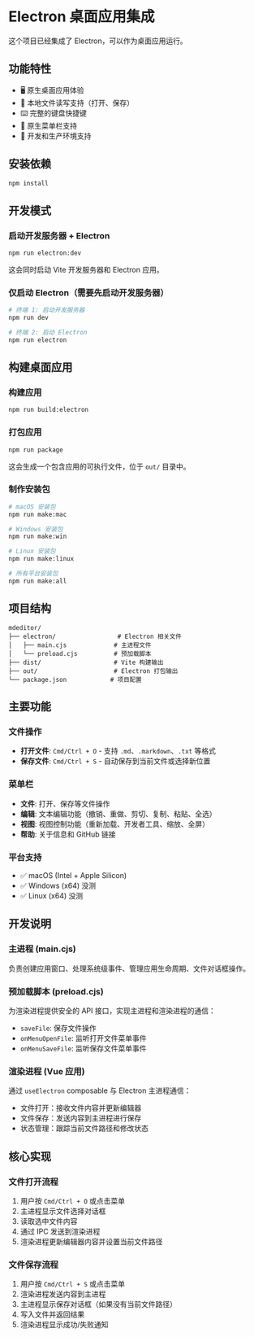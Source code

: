 # Electron 桌面应用集成

这个项目已经集成了 Electron，可以作为桌面应用运行。

## 功能特性

- 🖥️ 原生桌面应用体验
- 📁 本地文件读写支持（打开、保存）
- ⌨️ 完整的键盘快捷键
- 🍎 原生菜单栏支持
- 🔧 开发和生产环境支持

## 安装依赖

```bash
npm install
```

## 开发模式

### 启动开发服务器 + Electron

```bash
npm run electron:dev
```

这会同时启动 Vite 开发服务器和 Electron 应用。

### 仅启动 Electron（需要先启动开发服务器）

```bash
# 终端 1: 启动开发服务器
npm run dev

# 终端 2: 启动 Electron
npm run electron
```

## 构建桌面应用

### 构建应用

```bash
npm run build:electron
```

### 打包应用

```bash
npm run package
```

这会生成一个包含应用的可执行文件，位于 `out/` 目录中。

### 制作安装包

```bash
# macOS 安装包
npm run make:mac

# Windows 安装包
npm run make:win

# Linux 安装包
npm run make:linux

# 所有平台安装包
npm run make:all
```

## 项目结构

```
mdeditor/
├── electron/                 # Electron 相关文件
│   ├── main.cjs             # 主进程文件
│   └── preload.cjs          # 预加载脚本
├── dist/                    # Vite 构建输出
├── out/                     # Electron 打包输出
└── package.json            # 项目配置
```

## 主要功能

### 文件操作

- **打开文件**: `Cmd/Ctrl + O` - 支持 `.md`、`.markdown`、`.txt` 等格式
- **保存文件**: `Cmd/Ctrl + S` - 自动保存到当前文件或选择新位置

### 菜单栏

- **文件**: 打开、保存等文件操作
- **编辑**: 文本编辑功能（撤销、重做、剪切、复制、粘贴、全选）
- **视图**: 视图控制功能（重新加载、开发者工具、缩放、全屏）
- **帮助**: 关于信息和 GitHub 链接

### 平台支持

- ✅ macOS (Intel + Apple Silicon)
- ✅ Windows (x64) 没测
- ✅ Linux (x64) 没测

## 开发说明

### 主进程 (main.cjs)

负责创建应用窗口、处理系统级事件、管理应用生命周期、文件对话框操作。

### 预加载脚本 (preload.cjs)

为渲染进程提供安全的 API 接口，实现主进程和渲染进程的通信：
- `saveFile`: 保存文件操作
- `onMenuOpenFile`: 监听打开文件菜单事件
- `onMenuSaveFile`: 监听保存文件菜单事件

### 渲染进程 (Vue 应用)

通过 `useElectron` composable 与 Electron 主进程通信：
- 文件打开：接收文件内容并更新编辑器
- 文件保存：发送内容到主进程进行保存
- 状态管理：跟踪当前文件路径和修改状态

## 核心实现

### 文件打开流程

1. 用户按 `Cmd/Ctrl + O` 或点击菜单
2. 主进程显示文件选择对话框
3. 读取选中文件内容
4. 通过 IPC 发送到渲染进程
5. 渲染进程更新编辑器内容并设置当前文件路径

### 文件保存流程

1. 用户按 `Cmd/Ctrl + S` 或点击菜单
2. 渲染进程发送内容到主进程
3. 主进程显示保存对话框（如果没有当前文件路径）
4. 写入文件并返回结果
5. 渲染进程显示成功/失败通知
